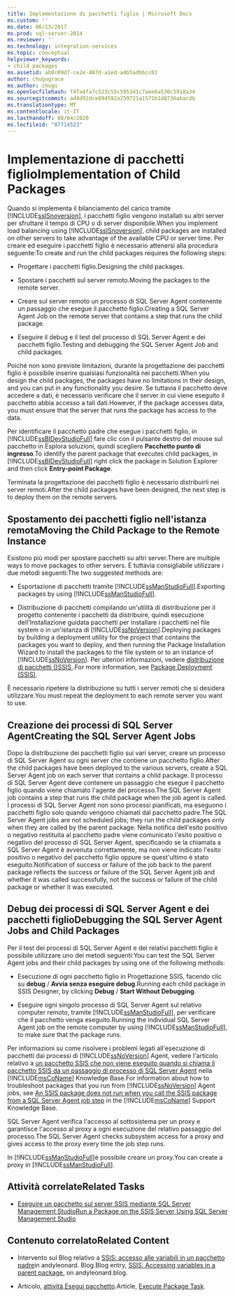 ```yaml
---
title: Implementazione di pacchetti figlio | Microsoft Docs
ms.custom: ''
ms.date: 06/13/2017
ms.prod: sql-server-2014
ms.reviewer: ''
ms.technology: integration-services
ms.topic: conceptual
helpviewer_keywords:
- child packages
ms.assetid: ab0c09d7-ce2e-487d-a1ed-a4b5adb6cc01
author: chugugrace
ms.author: chugu
ms.openlocfilehash: f4fa4fa7c523c55c595341c7aee6a530c5918a34
ms.sourcegitcommit: ad4d92dce894592a259721a1571b1d8736abacdb
ms.translationtype: MT
ms.contentlocale: it-IT
ms.lasthandoff: 08/04/2020
ms.locfileid: "87714523"
---
```

# <a name="implementation-of-child-packages"></a><span data-ttu-id="daf37-102">Implementazione di pacchetti figlio</span><span class="sxs-lookup"><span data-stu-id="daf37-102">Implementation of Child Packages</span></span>
  <span data-ttu-id="daf37-103">Quando si implementa il bilanciamento del carico tramite [!INCLUDE[ssISnoversion](../includes/ssisnoversion-md.md)], i pacchetti figlio vengono installati su altri server per sfruttare il tempo di CPU o di server disponibile.</span><span class="sxs-lookup"><span data-stu-id="daf37-103">When you implement load balancing using [!INCLUDE[ssISnoversion](../includes/ssisnoversion-md.md)], child packages are installed on other servers to take advantage of the available CPU or server time.</span></span> <span data-ttu-id="daf37-104">Per creare ed eseguire i pacchetti figlio è necessario attenersi alla procedura seguente:</span><span class="sxs-lookup"><span data-stu-id="daf37-104">To create and run the child packages requires the following steps:</span></span>  
  
-   <span data-ttu-id="daf37-105">Progettare i pacchetti figlio.</span><span class="sxs-lookup"><span data-stu-id="daf37-105">Designing the child packages.</span></span>  
  
-   <span data-ttu-id="daf37-106">Spostare i pacchetti sul server remoto.</span><span class="sxs-lookup"><span data-stu-id="daf37-106">Moving the packages to the remote server.</span></span>  
  
-   <span data-ttu-id="daf37-107">Creare sul server remoto un processo di SQL Server Agent contenente un passaggio che esegue il pacchetto figlio.</span><span class="sxs-lookup"><span data-stu-id="daf37-107">Creating a SQL Server Agent Job on the remote server that contains a step that runs the child package.</span></span>  
  
-   <span data-ttu-id="daf37-108">Eseguire il debug e il test del processo di SQL Server Agent e dei pacchetti figlio.</span><span class="sxs-lookup"><span data-stu-id="daf37-108">Testing and debugging the SQL Server Agent Job and child packages.</span></span>  
  
 <span data-ttu-id="daf37-109">Poiché non sono previste limitazioni, durante la progettazione dei pacchetti figlio è possibile inserire qualsiasi funzionalità nei pacchetti.</span><span class="sxs-lookup"><span data-stu-id="daf37-109">When you design the child packages, the packages have no limitations in their design, and you can put in any functionality you desire.</span></span> <span data-ttu-id="daf37-110">Se tuttavia il pacchetto deve accedere a dati, è necessario verificare che il server in cui viene eseguito il pacchetto abbia accesso a tali dati.</span><span class="sxs-lookup"><span data-stu-id="daf37-110">However, if the package accesses data, you must ensure that the server that runs the package has access to the data.</span></span>  
  
 <span data-ttu-id="daf37-111">Per identificare il pacchetto padre che esegue i pacchetti figlio, in [!INCLUDE[ssBIDevStudioFull](../includes/ssbidevstudiofull-md.md)] fare clic con il pulsante destro del mouse sul pacchetto in Esplora soluzioni, quindi scegliere **Pacchetto punto di ingresso**.</span><span class="sxs-lookup"><span data-stu-id="daf37-111">To identify the parent package that executes child packages, in [!INCLUDE[ssBIDevStudioFull](../includes/ssbidevstudiofull-md.md)] right click the package in Solution Explorer and then click **Entry-point Package**.</span></span>  
  
 <span data-ttu-id="daf37-112">Terminata la progettazione dei pacchetti figlio è necessario distribuirli nei server remoti.</span><span class="sxs-lookup"><span data-stu-id="daf37-112">After the child packages have been designed, the next step is to deploy them on the remote servers.</span></span>  
  
## <a name="moving-the-child-package-to-the-remote-instance"></a><span data-ttu-id="daf37-113">Spostamento dei pacchetti figlio nell'istanza remota</span><span class="sxs-lookup"><span data-stu-id="daf37-113">Moving the Child Package to the Remote Instance</span></span>  
 <span data-ttu-id="daf37-114">Esistono più modi per spostare pacchetti su altri server.</span><span class="sxs-lookup"><span data-stu-id="daf37-114">There are multiple ways to move packages to other servers.</span></span> <span data-ttu-id="daf37-115">È tuttavia consigliabile utilizzare i due metodi seguenti:</span><span class="sxs-lookup"><span data-stu-id="daf37-115">The two suggested methods are:</span></span>  
  
-   <span data-ttu-id="daf37-116">Esportazione di pacchetti tramite [!INCLUDE[ssManStudioFull](../includes/ssmanstudiofull-md.md)].</span><span class="sxs-lookup"><span data-stu-id="daf37-116">Exporting packages by using [!INCLUDE[ssManStudioFull](../includes/ssmanstudiofull-md.md)].</span></span>  
  
-   <span data-ttu-id="daf37-117">Distribuzione di pacchetti compilando un'utilità di distribuzione per il progetto contenente i pacchetti da distribuire, quindi esecuzione dell'Installazione guidata pacchetti per installare i pacchetti nel file system o in un'istanza di [!INCLUDE[ssNoVersion](../includes/ssnoversion-md.md)].</span><span class="sxs-lookup"><span data-stu-id="daf37-117">Deploying packages by building a deployment utility for the project that contains the packages you want to deploy, and then running the Package Installation Wizard to install the packages to the file system or to an instance of [!INCLUDE[ssNoVersion](../includes/ssnoversion-md.md)].</span></span> <span data-ttu-id="daf37-118">Per ulteriori informazioni, vedere [distribuzione di pacchetti &#40;&#41;SSIS ](packages/legacy-package-deployment-ssis.md).</span><span class="sxs-lookup"><span data-stu-id="daf37-118">For more information, see [Package Deployment &#40;SSIS&#41;](packages/legacy-package-deployment-ssis.md).</span></span>  
  
 <span data-ttu-id="daf37-119">È necessario ripetere la distribuzione su tutti i server remoti che si desidera utilizzare.</span><span class="sxs-lookup"><span data-stu-id="daf37-119">You must repeat the deployment to each remote server you want to use.</span></span>  
  
## <a name="creating-the-sql-server-agent-jobs"></a><span data-ttu-id="daf37-120">Creazione dei processi di SQL Server Agent</span><span class="sxs-lookup"><span data-stu-id="daf37-120">Creating the SQL Server Agent Jobs</span></span>  
 <span data-ttu-id="daf37-121">Dopo la distribuzione dei pacchetti figlio sui vari server, creare un processo di SQL Server Agent su ogni server che contiene un pacchetto figlio.</span><span class="sxs-lookup"><span data-stu-id="daf37-121">After the child packages have been deployed to the various servers, create a SQL Server Agent job on each server that contains a child package.</span></span> <span data-ttu-id="daf37-122">Il processo di SQL Server Agent deve contenere un passaggio che esegue il pacchetto figlio quando viene chiamato l'agente del processo.</span><span class="sxs-lookup"><span data-stu-id="daf37-122">The SQL Server Agent job contains a step that runs the child package when the job agent is called.</span></span> <span data-ttu-id="daf37-123">I processi di SQL Server Agent non sono processi pianificati, ma eseguono i pacchetti figlio solo quando vengono chiamati dal pacchetto padre.</span><span class="sxs-lookup"><span data-stu-id="daf37-123">The SQL Server Agent jobs are not scheduled jobs; they run the child packages only when they are called by the parent package.</span></span> <span data-ttu-id="daf37-124">Nella notifica dell'esito positivo o negativo restituita al pacchetto padre viene comunicato l'esito positivo o negativo del processo di SQL Server Agent, specificando se la chiamata a SQL Server Agent è avvenuta correttamente, ma non viene indicato l'esito positivo o negativo del pacchetto figlio oppure se quest'ultimo è stato eseguito.</span><span class="sxs-lookup"><span data-stu-id="daf37-124">Notification of success or failure of the job back to the parent package reflects the success or failure of the SQL Server Agent job and whether it was called successfully, not the success or failure of the child package or whether it was executed.</span></span>  
  
## <a name="debugging-the-sql-server-agent-jobs-and-child-packages"></a><span data-ttu-id="daf37-125">Debug dei processi di SQL Server Agent e dei pacchetti figlio</span><span class="sxs-lookup"><span data-stu-id="daf37-125">Debugging the SQL Server Agent Jobs and Child Packages</span></span>  
 <span data-ttu-id="daf37-126">Per il test dei processi di SQL Server Agent e dei relativi pacchetti figlio è possibile utilizzare uno dei metodi seguenti:</span><span class="sxs-lookup"><span data-stu-id="daf37-126">You can test the SQL Server Agent jobs and their child packages by using one of the following methods:</span></span>  
  
-   <span data-ttu-id="daf37-127">Esecuzione di ogni pacchetto figlio in Progettazione SSIS, facendo clic su **debug**  /  **Avvia senza eseguire debug**.</span><span class="sxs-lookup"><span data-stu-id="daf37-127">Running each child package in SSIS Designer, by clicking **Debug** / **Start Without Debugging**.</span></span>  
  
-   <span data-ttu-id="daf37-128">Eseguire ogni singolo processo di SQL Server Agent sul relativo computer remoto, tramite [!INCLUDE[ssManStudioFull](../includes/ssmanstudiofull-md.md)], per verificare che il pacchetto venga eseguito.</span><span class="sxs-lookup"><span data-stu-id="daf37-128">Running the individual SQL Server Agent job on the remote computer by using [!INCLUDE[ssManStudioFull](../includes/ssmanstudiofull-md.md)], to make sure that the package runs.</span></span>  
  
 <span data-ttu-id="daf37-129">Per informazioni su come risolvere i problemi legati all'esecuzione di pacchetti dai processi di [!INCLUDE[ssNoVersion](../includes/ssnoversion-md.md)] Agent, vedere l'articolo relativo a [un pacchetto SSIS che non viene eseguito quando si chiama il pacchetto SSIS da un passaggio di processo di SQL Server Agent](https://support.microsoft.com/kb/918760) nella [!INCLUDE[msCoName](../includes/msconame-md.md)] Knowledge Base.</span><span class="sxs-lookup"><span data-stu-id="daf37-129">For information about how to troubleshoot packages that you run from [!INCLUDE[ssNoVersion](../includes/ssnoversion-md.md)] Agent jobs, see [An SSIS package does not run when you call the SSIS package from a SQL Server Agent job step](https://support.microsoft.com/kb/918760) in the [!INCLUDE[msCoName](../includes/msconame-md.md)] Support Knowledge Base.</span></span>  
  
 <span data-ttu-id="daf37-130">SQL Server Agent verifica l'accesso al sottosistema per un proxy e garantisce l'accesso al proxy a ogni esecuzione del relativo passaggio del processo.</span><span class="sxs-lookup"><span data-stu-id="daf37-130">The SQL Server Agent checks subsystem access for a proxy and gives access to the proxy every time the job step runs.</span></span>  
  
 <span data-ttu-id="daf37-131">In [!INCLUDE[ssManStudioFull](../includes/ssmanstudiofull-md.md)]è possibile creare un proxy.</span><span class="sxs-lookup"><span data-stu-id="daf37-131">You can create a proxy in [!INCLUDE[ssManStudioFull](../includes/ssmanstudiofull-md.md)].</span></span>  
  
## <a name="related-tasks"></a><span data-ttu-id="daf37-132">Attività correlate</span><span class="sxs-lookup"><span data-stu-id="daf37-132">Related Tasks</span></span>  
  
-   [<span data-ttu-id="daf37-133">Eseguire un pacchetto sul server SSIS mediante SQL Server Management Studio</span><span class="sxs-lookup"><span data-stu-id="daf37-133">Run a Package on the SSIS Server Using SQL Server Management Studio</span></span>](run-a-package-on-the-ssis-server-using-sql-server-management-studio.md)  
  
## <a name="related-content"></a><span data-ttu-id="daf37-134">Contenuto correlato</span><span class="sxs-lookup"><span data-stu-id="daf37-134">Related Content</span></span>  
  
-   <span data-ttu-id="daf37-135">Intervento sul Blog relativo a [SSIS: accesso alle variabili in un pacchetto padre](https://andyleonard.blog/2015/08/ssis-design-pattern-access-parent-variables-from-a-child-package-in-the-ssis-catalog/)in andyleonard. Blog.</span><span class="sxs-lookup"><span data-stu-id="daf37-135">Blog entry, [SSIS: Accessing variables in a parent package](https://andyleonard.blog/2015/08/ssis-design-pattern-access-parent-variables-from-a-child-package-in-the-ssis-catalog/), on andyleonard.blog.</span></span>  
  
-   <span data-ttu-id="daf37-136">Articolo, [attività Esegui pacchetto](../integration-services/control-flow/execute-package-task.md).</span><span class="sxs-lookup"><span data-stu-id="daf37-136">Article, [Execute Package Task](../integration-services/control-flow/execute-package-task.md).</span></span>  
  
  
